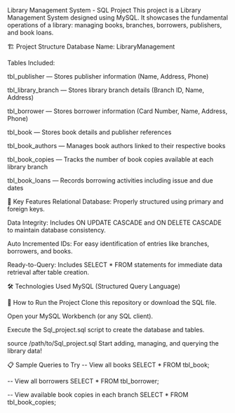 Library Management System - SQL Project
This project is a Library Management System designed using MySQL.
It showcases the fundamental operations of a library: managing books, branches, borrowers, publishers, and book loans.

🏗️ Project Structure
Database Name: LibraryManagement

Tables Included:

tbl_publisher — Stores publisher information (Name, Address, Phone)

tbl_library_branch — Stores library branch details (Branch ID, Name, Address)

tbl_borrower — Stores borrower information (Card Number, Name, Address, Phone)

tbl_book — Stores book details and publisher references

tbl_book_authors — Manages book authors linked to their respective books

tbl_book_copies — Tracks the number of book copies available at each library branch

tbl_book_loans — Records borrowing activities including issue and due dates

🔗 Key Features
Relational Database: Properly structured using primary and foreign keys.

Data Integrity: Includes ON UPDATE CASCADE and ON DELETE CASCADE to maintain database consistency.

Auto Incremented IDs: For easy identification of entries like branches, borrowers, and books.

Ready-to-Query: Includes SELECT * FROM statements for immediate data retrieval after table creation.

🛠️ Technologies Used
MySQL (Structured Query Language)

🚀 How to Run the Project
Clone this repository or download the SQL file.

Open your MySQL Workbench (or any SQL client).

Execute the Sql_project.sql script to create the database and tables.

source /path/to/Sql_project.sql
Start adding, managing, and querying the library data!

📋 Sample Queries to Try
-- View all books
SELECT * FROM tbl_book;

-- View all borrowers
SELECT * FROM tbl_borrower;

-- View available book copies in each branch
SELECT * FROM tbl_book_copies;



